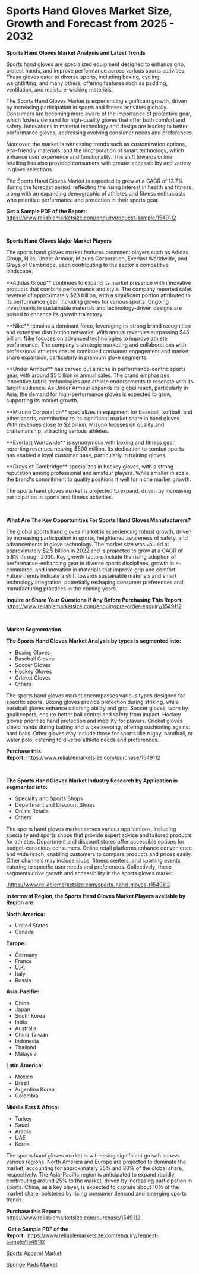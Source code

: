 <p><h1>Sports Hand Gloves Market Size, Growth and Forecast from 2025 - 2032</h1></p><p><strong>Sports Hand Gloves Market Analysis and Latest Trends</strong></p>
<p><p>Sports hand gloves are specialized equipment designed to enhance grip, protect hands, and improve performance across various sports activities. These gloves cater to diverse sports, including boxing, cycling, weightlifting, and many others, offering features such as padding, ventilation, and moisture-wicking materials.</p><p>The Sports Hand Gloves Market is experiencing significant growth, driven by increasing participation in sports and fitness activities globally. Consumers are becoming more aware of the importance of protective gear, which fosters demand for high-quality gloves that offer both comfort and safety. Innovations in material technology and design are leading to better performance gloves, addressing evolving consumer needs and preferences.</p><p>Moreover, the market is witnessing trends such as customization options, eco-friendly materials, and the incorporation of smart technology, which enhance user experience and functionality. The shift towards online retailing has also provided consumers with greater accessibility and variety in glove selections.</p><p>The Sports Hand Gloves Market is expected to grow at a CAGR of 13.7% during the forecast period, reflecting the rising interest in health and fitness, along with an expanding demographic of athletes and fitness enthusiasts who prioritize performance and protection in their sports gear.</p></p>
<p><strong>Get a Sample PDF of the Report:&nbsp;</strong> <a href="https://www.reliablemarketsize.com/enquiry/request-sample/1549112?utm_campaign=1103&utm_medium=2&utm_source=Github&utm_content=ia&utm_term=05042025&utm_id=sports-hand-gloves">https://www.reliablemarketsize.com/enquiry/request-sample/1549112</a></p>
<p>&nbsp;</p>
<p><strong>Sports Hand Gloves Major Market Players</strong></p>
<p><p>The sports hand gloves market features prominent players such as Adidas Group, Nike, Under Armour, Mizuno Corporation, Everlast Worldwide, and Grays of Cambridge, each contributing to the sector's competitive landscape.</p><p>**Adidas Group** continues to expand its market presence with innovative products that combine performance and style. The company reported sales revenue of approximately $23 billion, with a significant portion attributed to its performance gear, including gloves for various sports. Ongoing investments in sustainable materials and technology-driven designs are poised to enhance its growth trajectory.</p><p>**Nike** remains a dominant force, leveraging its strong brand recognition and extensive distribution networks. With annual revenues surpassing $46 billion, Nike focuses on advanced technologies to improve athlete performance. The company's strategic marketing and collaborations with professional athletes ensure continued consumer engagement and market share expansion, particularly in premium glove segments.</p><p>**Under Armour** has carved out a niche in performance-centric sports gear, with around $5 billion in annual sales. The brand emphasizes innovative fabric technologies and athlete endorsements to resonate with its target audience. As Under Armour expands its global reach, particularly in Asia, the demand for high-performance gloves is expected to grow, supporting its market growth.</p><p>**Mizuno Corporation** specializes in equipment for baseball, softball, and other sports, contributing to its significant market share in hand gloves. With revenues close to $2 billion, Mizuno focuses on quality and craftsmanship, attracting serious athletes.</p><p>**Everlast Worldwide** is synonymous with boxing and fitness gear, reporting revenues nearing $500 million. Its dedication to combat sports has enabled a loyal customer base, particularly in training gloves.</p><p>**Grays of Cambridge** specializes in hockey gloves, with a strong reputation among professional and amateur players. While smaller in scale, the brand's commitment to quality positions it well for niche market growth.</p><p>The sports hand gloves market is projected to expand, driven by increasing participation in sports and fitness activities.</p></p>
<p>&nbsp;</p>
<p><strong>What Are The Key Opportunities For Sports Hand Gloves Manufacturers?</strong></p>
<p><p>The global sports hand gloves market is experiencing robust growth, driven by increasing participation in sports, heightened awareness of safety, and advancements in glove technology. The market size was valued at approximately $2.5 billion in 2022 and is projected to grow at a CAGR of 5.8% through 2030. Key growth factors include the rising adoption of performance-enhancing gear in diverse sports disciplines, growth in e-commerce, and innovation in materials that improve grip and comfort. Future trends indicate a shift towards sustainable materials and smart technology integration, potentially reshaping consumer preferences and manufacturing practices in the coming years.</p></p>
<p><strong>Inquire or Share Your Questions If Any Before Purchasing This Report:</strong> <a href="https://www.reliablemarketsize.com/enquiry/pre-order-enquiry/1549112?utm_campaign=1103&utm_medium=2&utm_source=Github&utm_content=ia&utm_term=05042025&utm_id=sports-hand-gloves">https://www.reliablemarketsize.com/enquiry/pre-order-enquiry/1549112</a></p>
<p>&nbsp;</p>
<p><strong>Market Segmentation</strong></p>
<p><strong>The Sports Hand Gloves Market Analysis by types is segmented into:</strong></p>
<p><ul><li>Boxing Gloves</li><li>Baseball Gloves</li><li>Soccer Gloves</li><li>Hockey Gloves</li><li>Cricket Gloves</li><li>Others</li></ul></p>
<p><p>The sports hand gloves market encompasses various types designed for specific sports. Boxing gloves provide protection during striking, while baseball gloves enhance catching ability and grip. Soccer gloves, worn by goalkeepers, ensure better ball control and safety from impact. Hockey gloves prioritize hand protection and mobility for players. Cricket gloves shield hands during batting and wicketkeeping, offering cushioning against hard balls. Other gloves may include those for sports like rugby, handball, or water polo, catering to diverse athlete needs and preferences.</p></p>
<p><strong>Purchase this Report:&nbsp;</strong><a href="https://www.reliablemarketsize.com/purchase/1549112?utm_campaign=1103&utm_medium=2&utm_source=Github&utm_content=ia&utm_term=05042025&utm_id=sports-hand-gloves">https://www.reliablemarketsize.com/purchase/1549112</a></p>
<p>&nbsp;</p>
<p><strong>The Sports Hand Gloves Market Industry Research by Application is segmented into:</strong></p>
<p><ul><li>Specialty and Sports Shops</li><li>Department and Discount Stores</li><li>Online Retails</li><li>Others</li></ul></p>
<p><p>The sports hand gloves market serves various applications, including specialty and sports shops that provide expert advice and tailored products for athletes. Department and discount stores offer accessible options for budget-conscious consumers. Online retail platforms enhance convenience and wide reach, enabling customers to compare products and prices easily. Other channels may include clubs, fitness centers, and sporting events, catering to specific user needs and preferences. Collectively, these segments drive growth and accessibility in the sports gloves market.</p></p>
<p><a href="https://www.reliablemarketsize.com/sports-hand-gloves-r1549112?utm_campaign=1103&utm_medium=2&utm_source=Github&utm_content=ia&utm_term=05042025&utm_id=sports-hand-gloves">&nbsp;https://www.reliablemarketsize.com/sports-hand-gloves-r1549112</a></p>
<p><strong>In terms of Region, the Sports Hand Gloves Market Players available by Region are:</strong></p>
<p>
    <p> <strong> North America: </strong>
        <ul>
            <li>United States</li>
            <li>Canada</li>
        </ul>
        </p> 
    <p> <strong> Europe: </strong>
        <ul>
            <li>Germany</li>
            <li>France</li>
            <li>U.K.</li>
            <li>Italy</li>
            <li>Russia</li>
        </ul>
        </p> 
    <p> <strong> Asia-Pacific: </strong>
        <ul>
            <li>China</li>
            <li>Japan</li>
            <li>South Korea</li>
            <li>India</li>
            <li>Australia</li>
            <li>China Taiwan</li>
            <li>Indonesia</li>
            <li>Thailand</li>
            <li>Malaysia</li>
        </ul>
        </p> 
    <p> <strong> Latin America: </strong>
        <ul>
            <li>Mexico</li>
            <li>Brazil</li>
            <li>Argentina Korea</li>
            <li>Colombia</li>
        </ul>
        </p> 
    <p> <strong> Middle East & Africa: </strong>
        <ul>
            <li>Turkey</li>
            <li>Saudi</li>
            <li>Arabia</li>
            <li>UAE</li>
            <li>Korea</li>
        </ul>
    </p>
    </p>
<p><p>The sports hand gloves market is witnessing significant growth across various regions. North America and Europe are projected to dominate the market, accounting for approximately 35% and 30% of the global share, respectively. The Asia-Pacific region is anticipated to expand rapidly, contributing around 25% to the market, driven by increasing participation in sports. China, as a key player, is expected to capture about 10% of the market share, bolstered by rising consumer demand and emerging sports trends.</p></p>
<p><strong>Purchase this Report: </strong><a href="https://www.reliablemarketsize.com/purchase/1549112?utm_campaign=1103&utm_medium=2&utm_source=Github&utm_content=ia&utm_term=05042025&utm_id=sports-hand-gloves">https://www.reliablemarketsize.com/purchase/1549112</a></p>
<p>&nbsp;<strong>Get a Sample PDF of the Report:&nbsp;&nbsp;</strong><a href="https://www.reliablemarketsize.com/enquiry/request-sample/1549112?utm_campaign=1103&utm_medium=2&utm_source=Github&utm_content=ia&utm_term=05042025&utm_id=sports-hand-gloves">https://www.reliablemarketsize.com/enquiry/request-sample/1549112</a></p>
<p><strong></strong></p>
<p><p><a href="https://github.com/gdfhhhj/Market-Research-Report-List-7/blob/main/sports-apparel-market.md?utm_campaign=1103&utm_medium=2&utm_source=Github&utm_content=ia&utm_term=05042025&utm_id=sports-hand-gloves">Sports Apparel Market</a></p><p><a href="https://github.com/auriashetzxj/Market-Research-Report-List-1/blob/main/sponge-pads-market.md?utm_campaign=1103&utm_medium=2&utm_source=Github&utm_content=ia&utm_term=05042025&utm_id=sports-hand-gloves">Sponge Pads Market</a></p></p>